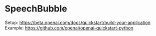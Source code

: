 # SpeechBubble

Setup: https://beta.openai.com/docs/quickstart/build-your-application
Example: https://github.com/openai/openai-quickstart-python

